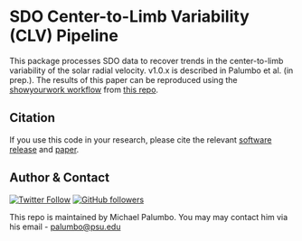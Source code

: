 # SDO Center-to-Limb Variability (CLV) Pipeline

This package processes SDO data to recover trends in the center-to-limb
variability of the solar radial velocity. v1.0.x is described in Palumbo et al.
(in prep.). The results of this paper can be reproduced using the [showyourwork workflow](https://github.com/showyourwork/showyourwork) from [this repo](https://github.com/palumbom/sdo-clv).

## Citation
If you use this code in your research, please cite the relevant [software release]() and [paper]().

## Author & Contact
[![Twitter Follow](https://img.shields.io/twitter/follow/michael_palumbo?style=social)](https://twitter.com/michael_palumbo) [![GitHub followers](https://img.shields.io/github/followers/palumbom?label=Follow&style=social)](https://github.com/palumbom)

This repo is maintained by Michael Palumbo. You may may contact him via his email - [palumbo@psu.edu](mailto:palumbo@psu.edu)
